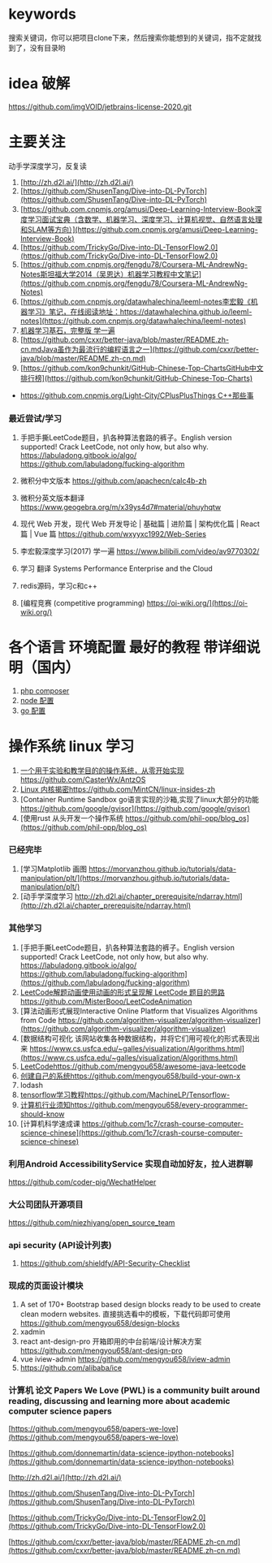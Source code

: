 # keywords
搜索关键词，你可以把项目clone下来，然后搜索你能想到的关键词，指不定就找到了，没有目录哟

# idea 破解
https://github.com/imgVOID/jetbrains-license-2020.git

# 主要关注
动手学深度学习，反复读
1. [http://zh.d2l.ai/](http://zh.d2l.ai/)
1. [https://github.com/ShusenTang/Dive-into-DL-PyTorch](https://github.com/ShusenTang/Dive-into-DL-PyTorch)
1. [https://github.com.cnpmjs.org/amusi/Deep-Learning-Interview-Book深度学习面试宝典（含数学、机器学习、深度学习、计算机视觉、自然语言处理和SLAM等方向）](https://github.com.cnpmjs.org/amusi/Deep-Learning-Interview-Book)
1. [https://github.com/TrickyGo/Dive-into-DL-TensorFlow2.0](https://github.com/TrickyGo/Dive-into-DL-TensorFlow2.0)
1. [https://github.com.cnpmjs.org/fengdu78/Coursera-ML-AndrewNg-Notes斯坦福大学2014（吴恩达）机器学习教程中文笔记](https://github.com.cnpmjs.org/fengdu78/Coursera-ML-AndrewNg-Notes)
1. [https://github.com.cnpmjs.org/datawhalechina/leeml-notes李宏毅《机器学习》笔记，在线阅读地址：https://datawhalechina.github.io/leeml-notes](https://github.com.cnpmjs.org/datawhalechina/leeml-notes)
1. [机器学习基石，完整版 学一遍](https://www.bilibili.com/video/av4294020/?p=7)
1. [https://github.com/cxxr/better-java/blob/master/README.zh-cn.mdJava虽作为最流行的编程语言之一](https://github.com/cxxr/better-java/blob/master/README.zh-cn.md) 
1. [https://github.com/kon9chunkit/GitHub-Chinese-Top-ChartsGitHub中文排行榜](https://github.com/kon9chunkit/GitHub-Chinese-Top-Charts)

* [https://github.com.cnpmjs.org/Light-City/CPlusPlusThings C++那些事](https://github.com.cnpmjs.org/Light-City/CPlusPlusThings)

### 最近尝试/学习
1. 手把手撕LeetCode题目，扒各种算法套路的裤子。English version supported! Crack LeetCode, not only how, but also why. https://labuladong.gitbook.io/algo/
https://github.com/labuladong/fucking-algorithm
1. 微积分中文版本
https://github.com/apachecn/calc4b-zh
1. 微积分英文版本翻译
https://www.geogebra.org/m/x39ys4d7#material/phuyhqtw

1. 现代 Web 开发，现代 Web 开发导论 | 基础篇 | 进阶篇 | 架构优化篇 | React 篇 | Vue 篇
https://github.com/wxyyxc1992/Web-Series
1. 李宏毅深度学习(2017) 学一遍
https://www.bilibili.com/video/av9770302/
1. 学习 翻译 
Systems Performance Enterprise and the Cloud
1. redis源码，学习c和c++
1. [编程竞赛 (competitive programming) https://oi-wiki.org/](https://oi-wiki.org/)


# 各个语言 环境配置 最好的教程 带详细说明（国内）
1. [php composer](https://github.com/4x99/code6/blob/master/doc/deploy-source.md)
1. [node 配置](https://taro-docs.jd.com/taro/docs/GETTING-STARTED)
1. [go 配置](https://github.com/flipped-aurora/gin-vue-admin/blob/master/README-zh_CN.md)


# 操作系统 linux 学习
1. [一个用于实验和教学目的的操作系统，从零开始实现https://github.com/CasterWx/AntzOS](https://github.com/CasterWx/AntzOS)
1. [Linux 内核揭密https://github.com/MintCN/linux-insides-zh](https://github.com/MintCN/linux-insides-zh)
1. [Container Runtime Sandbox go语言实现的沙箱,实现了linux大部分的功能
https://github.com/google/gvisor](https://github.com/google/gvisor)
1. [使用rust 从头开发一个操作系统
https://github.com/phil-opp/blog_os](https://github.com/phil-opp/blog_os)

### 已经完毕
1. [学习Matplotlib 画图
https://morvanzhou.github.io/tutorials/data-manipulation/plt/](https://morvanzhou.github.io/tutorials/data-manipulation/plt/)
1. [动手学深度学习
http://zh.d2l.ai/chapter_prerequisite/ndarray.html](http://zh.d2l.ai/chapter_prerequisite/ndarray.html)

### 其他学习
1. [手把手撕LeetCode题目，扒各种算法套路的裤子。English version supported! Crack LeetCode, not only how, but also why. https://labuladong.gitbook.io/algo/
https://github.com/labuladong/fucking-algorithm](https://github.com/labuladong/fucking-algorithm)
1. [LeetCode解题动画使用动画的形式呈现解 LeetCode 题目的思路https://github.com/MisterBooo/LeetCodeAnimation](https://github.com/MisterBooo/LeetCodeAnimation)
1. [算法动画形式展现Interactive Online Platform that Visualizes Algorithms from Code
https://github.com/algorithm-visualizer/algorithm-visualizer](https://github.com/algorithm-visualizer/algorithm-visualizer)
1. [数据结构可视化 该网站收集各种数据结构，并将它们用可视化的形式表现出来
https://www.cs.usfca.edu/~galles/visualization/Algorithms.html](https://www.cs.usfca.edu/~galles/visualization/Algorithms.html)
1. [LeetCodehttps://github.com/mengyou658/awesome-java-leetcode](LeetCodehttps://github.com/mengyou658/awesome-java-leetcode)
1. [创建自己的系统https://github.com/mengyou658/build-your-own-x](https://github.com/mengyou658/build-your-own-x)
1. lodash
1. [tensorflow学习教程https://github.com/MachineLP/Tensorflow-](https://github.com/MachineLP/Tensorflow-)
1. [计算机行业须知https://github.com/mengyou658/every-programmer-should-know](https://github.com/mengyou658/every-programmer-should-know)
1. [计算机科学速成课 https://github.com/1c7/crash-course-computer-science-chinese](https://github.com/1c7/crash-course-computer-science-chinese)


### 
### 利用Android AccessibilityService 实现自动加好友，拉人进群聊
https://github.com/coder-pig/WechatHelper


### 大公司团队开源项目
https://github.com/niezhiyang/open_source_team


### api security (API设计列表)
1. https://github.com/shieldfy/API-Security-Checklist

### 现成的页面设计模块
1. A set of 170+ Bootstrap based design blocks ready to be used to create clean modern websites. 直接挑选看中的模板，下载代码即可使用
https://github.com/mengyou658/design-blocks
1. xadmin
1. react ant-design-pro 开箱即用的中台前端/设计解决方案
https://github.com/mengyou658/ant-design-pro
1. vue iview-admin
https://github.com/mengyou658/iview-admin
1. https://github.com/alibaba/ice


### 计算机 论文 Papers We Love (PWL) is a community built around reading, discussing and learning more about academic computer science papers

[https://github.com/mengyou658/papers-we-love](https://github.com/mengyou658/papers-we-love)

[https://github.com/donnemartin/data-science-ipython-notebooks](https://github.com/donnemartin/data-science-ipython-notebooks)

[http://zh.d2l.ai/](http://zh.d2l.ai/)

[https://github.com/ShusenTang/Dive-into-DL-PyTorch](https://github.com/ShusenTang/Dive-into-DL-PyTorch)

[https://github.com/TrickyGo/Dive-into-DL-TensorFlow2.0](https://github.com/TrickyGo/Dive-into-DL-TensorFlow2.0)

[https://github.com/cxxr/better-java/blob/master/README.zh-cn.md](https://github.com/cxxr/better-java/blob/master/README.zh-cn.md)
